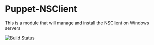 Puppet-NSClient
============================

This is a module that will manage and install the NSClient on Windows servers


[![Build Status](https://travis-ci.org/opentable/puppet-nsclient.png?branch=master)](https://travis-ci.org/opentable/puppet-nsclient)
